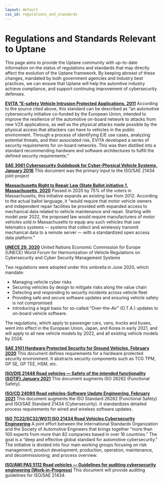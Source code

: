 ```yaml
---
layout: default
css_id: regulations_and_standards
---
```


# Regulations and Standards Relevant to Uptane

This page aims to provide the Uptane community with up-to-date information on the status of regulations and standards that may directly affect the evolution of the Uptane framework. By keeping abreast of these changes, mandated by both government agencies and industry best practices, we can ensure that Uptane will help the automtive industry achieve compliance, and support continuing improvement of cybersecurity defenses.

[**EVITA “E-safety Vehicle Intrusion Protected Applications, 2011**](https://argus-sec.com/e-safety-vehicle-intrusion-protected-applications-evita/)
According to the source cited above, this standard can be described as “an automotive cybersecurity initiative co-funded by the European Union, intended to improve the resilience of the automotive on-board network to attacks from new V2X applications, as well as the physical attacks made possible by the physical access that attackers can have to vehicles in the public environment. Through a process of identifying E/E use cases, analyzing potential threats, and their associated risk, EVITA developed a series of security requirements for on-board networks. This was then distilled into a standard recommending hardware and software architectures to fulfill the defined security requirements.” 

[**SAE 3061 Cybersecurity Guidebook for Cyber-Physical Vehicle Systems, January 2016**](https://www.sae.org/standards/content/j3061_201601/)
This document was the primary input to the ISO/SAE 21434 joint project

[**Massachusetts Right to Repair Law (State Ballot initiative 1, Massachusetts, 2020**](https://www.sec.state.ma.us/ele/elepdf/IFV_2020.pdf)
Passed in 2020 by 75% of the voters in Massachusetts, this initiative expands an existing law from 2012. According to the actual ballot language, it “would require that motor vehicle owners and independent repair facilities be provided with expanded access to mechanical data related to vehicle maintenance and repair. Starting with model year 2022, the proposed law would require manufacturers of motor vehicles sold in Massachusetts to equip any such vehicles that use telematics systems –- systems that collect and wirelessly transmit mechanical data to a remote server –- with a standardized open access data platform.” 

[**UNECE 29, 2020**](https://upstream.auto/blog/understanding-the-unece-wp-29-cybersecurity-regulation/)  United Nations Economic Commission for Europe (UNECE) World Forum for Harmonization of Vehicle Regulations on Cybersecurity and Cyber Security Management Systems

Two regulations were adopted under this umbrella in June 2020, which mandate: 
* Managing vehicle cyber risks
* Securing vehicles by design to mitigate risks along the value chain
* Detecting and responding to security incidents across vehicle fleet
* Providing safe and secure software updates and ensuring vehicle safety is not compromised
* introducing a legal basis for so-called “Over-the-Air” (O.T.A.) updates to on-board vehicle software.

The regulations, which apply to passenger cars, vans, trucks and buses, went into effect in the European Union, Japan, and Korea in early 2021, and will apply to all new vehicle models by 2022, and all existing vehicle models by 2024.

[**SAE 3101 Hardware Protected Security for Ground Vehicles, February 2020**](https://www.sae.org/standards/content/j3101_202002/)
This document defines requirements for a hardware protected security environment. It abstracts security components such as TCG TPM, GP SE, GP
TEE, HSM, etc.

[**ISO/DIS 21448 Road vehicles — Safety of the intended functionality (SOTIF),January 2021**](https://www.iso.org/standard/77490.html?browse=tc)
This document augments ISO 26262 (Functional Safety).

[**ISO/CD 24089 Road vehicles-Software Update Engineering, February 2021**](https://www.iso.org/standard/77796.html?browse=tc)
This document augments the ISO Standard 26262 (Functional Safety) and ISO/SAE Standard 21434 (Cybersecurity). It standardizes detailed process requirements for wired and wireless software updates.

[**ISO TC22/SC32/WG11 ISO 21434 Road Vehicles Cybersecurity Engineering**](https://upstream.auto/blog/setting-the-standard-for-automotive-cybersecurity/) 
A joint effort between the International Standards Organization and the Society of Automotive Engineers that brings together “more than 100 experts from more than 82 companies based in over 16 countries.” The goal is a “deep and effective global standard for automotive cybersecurity.” The initiative is divided into four main working groups focusing on risk management; product development; production, operation, maintenance, and decommissioning; and process overview.

[**ISO/AWI PAS 5112 Road vehicles — Guidelines for auditing cybersecurity
engineering (Work-in-Progress)**](https://www.iso.org/standard/80840.html?browse=tc)
This document will provide auditing guidelines for ISO/SAE 21434.




